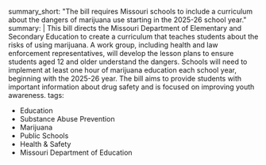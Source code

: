 summary_short: "The bill requires Missouri schools to include a curriculum about the dangers of marijuana use starting in the 2025-26 school year."
summary: |
  This bill directs the Missouri Department of Elementary and Secondary Education to create a curriculum that teaches students about the risks of using marijuana. A work group, including health and law enforcement representatives, will develop the lesson plans to ensure students aged 12 and older understand the dangers. Schools will need to implement at least one hour of marijuana education each school year, beginning with the 2025-26 year. The bill aims to provide students with important information about drug safety and is focused on improving youth awareness.
tags:
  - Education
  - Substance Abuse Prevention
  - Marijuana
  - Public Schools
  - Health & Safety
  - Missouri Department of Education
